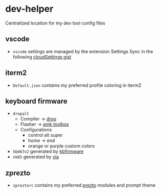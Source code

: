 # dev-helper
Centralized location for my dev tool config files

## vscode

- `vscode` settings are managed by the extension Settings Sync in the following [cloudSettings gist](https://gist.github.com/mtalebi/0364536f2839336ed3695387582094fd)

## iterm2

- `Default.json` contains my preferred profile coloring in iterm2

## keyboard firmware

* `dropalt`
    * Compiler -> [drop](https://drop.com/mechanical-keyboards/configurator/config/13414)
    * Flasher -> [qmk toolbox](https://github.com/qmk/qmk_toolbox)
    * Configurations
      * control alt super
      * home -> end
      * orange or purple custom colors
* `kbd67v2` generated by [kbfirmware](https://kbfirmware.com)
* `nk65` generated by [via](https://caniusevia.com)

## zprezto

- `zpreztorc` contains my preferred [prezto](https://github.com/sorin-ionescu/prezto) modules and prompt theme
